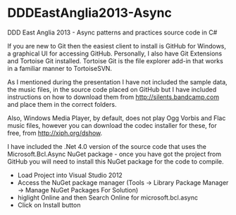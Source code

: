 DDDEastAnglia2013-Async
=======================

DDD East Anglia 2013 - Async patterns and practices source code in C#

If you are new to Git then the easiest client to install is GitHub for Windows, a graphical UI for accessing GitHub. Personally, I also have Git Extensions and Tortoise Git installed.  Tortoise Git is the file explorer add-in that works in a familiar manner to TortoiseSVN.

As I mentioned during the presentation I have not included the sample data, the music files, in the source code placed on GitHub but I have included instructions on how to download them from http://silents.bandcamp.com and place them in the correct folders.

Also, Windows Media Player, by default, does not play Ogg Vorbis and Flac music files, however you can download the codec installer for these, for free, from http://xiph.org/dshow.

I have included the .Net 4.0 version of the source code that uses the Microsoft.Bcl.Async NuGet package - once you have got the project from GitHub you will need to install this NuGet package for the code to compile.

* Load Project into Visual Studio 2012
* Access the NuGet package manager (Tools -> Library Package Manager -> Manage NuGet Packages For Solution)
* higlight Online and then Search Online for microsoft.bcl.async
* Click on Install button

